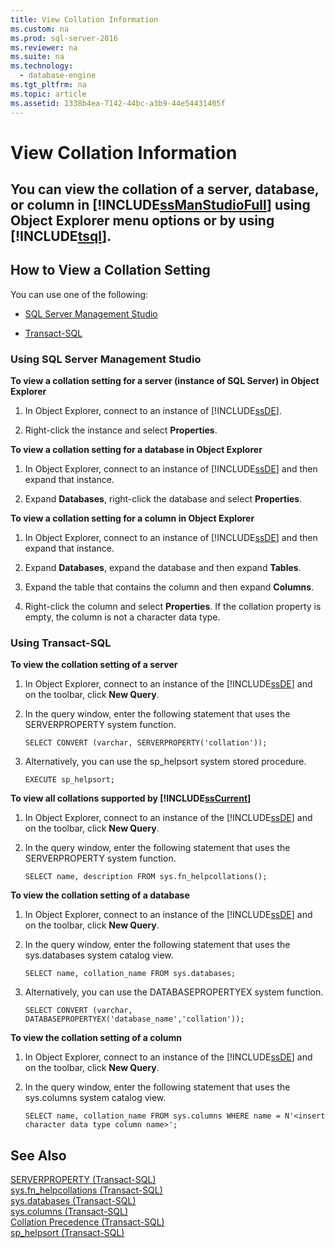 ```yaml
---
title: View Collation Information
ms.custom: na
ms.prod: sql-server-2016
ms.reviewer: na
ms.suite: na
ms.technology: 
  - database-engine
ms.tgt_pltfrm: na
ms.topic: article
ms.assetid: 1338b4ea-7142-44bc-a3b9-44e54431405f
---
```

# View Collation Information
    
##  <a name="Top"></a> You can view the collation of a server, database, or column in [!INCLUDE[ssManStudioFull](../../Token/Other/ssManStudioFull_md.md)] using Object Explorer menu options or by using [!INCLUDE[tsql](../../Token/Other/tsql_md.md)].  
  
##  <a name="Procedures"></a> How to View a Collation Setting  
 You can use one of the following:  
  
-   [SQL Server Management Studio](#SSMSProcedure)  
  
-   [Transact\-SQL](#TsqlProcedure)  
  
###  <a name="SSMSProcedure"></a> Using SQL Server Management Studio  
 **To view a collation setting for a server \(instance of SQL Server\) in Object Explorer**  
  
1.  In Object Explorer, connect to an instance of [!INCLUDE[ssDE](../../Token/Other/ssDE_md.md)].  
  
2.  Right\-click the instance and select **Properties**.  
  
 **To view a collation setting for a database in Object Explorer**  
  
1.  In Object Explorer, connect to an instance of [!INCLUDE[ssDE](../../Token/Other/ssDE_md.md)] and then expand that instance.  
  
2.  Expand **Databases**, right\-click the database and select **Properties**.  
  
 **To view a collation setting for a column in Object Explorer**  
  
1.  In Object Explorer, connect to an instance of [!INCLUDE[ssDE](../../Token/Other/ssDE_md.md)] and then expand that instance.  
  
2.  Expand **Databases**, expand the database and then expand **Tables**.  
  
3.  Expand the table that contains the column and then expand **Columns**.  
  
4.  Right\-click the column and select **Properties**. If the collation property is empty, the column is not a character data type.  
  
###  <a name="TsqlProcedure"></a> Using Transact\-SQL  
 **To view the collation setting of a server**  
  
1.  In Object Explorer, connect to an instance of the [!INCLUDE[ssDE](../../Token/Other/ssDE_md.md)] and on the toolbar, click **New Query**.  
  
2.  In the query window, enter the following statement that uses the SERVERPROPERTY system function.  
  
    ```  
    SELECT CONVERT (varchar, SERVERPROPERTY('collation'));  
    ```  
  
3.  Alternatively, you can use the sp\_helpsort system stored procedure.  
  
    ```  
    EXECUTE sp_helpsort;  
    ```  
  
 **To view all collations supported by [!INCLUDE[ssCurrent](../../Token/Other/ssCurrent_md.md)]**  
  
1.  In Object Explorer, connect to an instance of the [!INCLUDE[ssDE](../../Token/Other/ssDE_md.md)] and on the toolbar, click **New Query**.  
  
2.  In the query window, enter the following statement that uses the SERVERPROPERTY system function.  
  
    ```  
    SELECT name, description FROM sys.fn_helpcollations();  
    ```  
  
 **To view the collation setting of a database**  
  
1.  In Object Explorer, connect to an instance of the [!INCLUDE[ssDE](../../Token/Other/ssDE_md.md)] and on the toolbar, click **New Query**.  
  
2.  In the query window, enter the following statement that uses the sys.databases system catalog view.  
  
    ```  
    SELECT name, collation_name FROM sys.databases;  
    ```  
  
3.  Alternatively, you can use the DATABASEPROPERTYEX system function.  
  
    ```  
    SELECT CONVERT (varchar, DATABASEPROPERTYEX('database_name','collation'));  
    ```  
  
 **To view the collation setting of a column**  
  
1.  In Object Explorer, connect to an instance of the [!INCLUDE[ssDE](../../Token/Other/ssDE_md.md)] and on the toolbar, click **New Query**.  
  
2.  In the query window, enter the following statement that uses the sys.columns system catalog view.  
  
    ```  
    SELECT name, collation_name FROM sys.columns WHERE name = N'<insert character data type column name>';  
    ```  
  
## See Also  
 [SERVERPROPERTY &#40;Transact-SQL&#41;](../Topic/SERVERPROPERTY%20\(Transact-SQL\).md)   
 [sys.fn_helpcollations &#40;Transact-SQL&#41;](../Topic/sys.fn_helpcollations%20\(Transact-SQL\).md)   
 [sys.databases &#40;Transact-SQL&#41;](../Topic/sys.databases%20\(Transact-SQL\).md)   
 [sys.columns &#40;Transact-SQL&#41;](../Topic/sys.columns%20\(Transact-SQL\).md)   
 [Collation Precedence &#40;Transact-SQL&#41;](../Topic/Collation%20Precedence%20\(Transact-SQL\).md)   
 [sp_helpsort &#40;Transact-SQL&#41;](../Topic/sp_helpsort%20\(Transact-SQL\).md)  
  
  